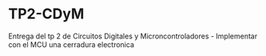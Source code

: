 # TP2-CDyM
Entrega del tp 2 de Circuitos Digitales y Microncontroladores - Implementar con el MCU una cerradura electronica
